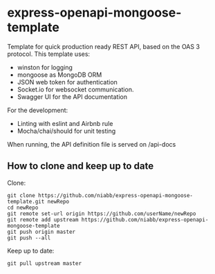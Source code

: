 # express-openapi-mongoose-template
Template for quick production ready REST API, based on the OAS 3 protocol.
This template uses:
* winston for logging
* mongoose as MongoDB ORM
* JSON web token for authentication
* Socket.io for websocket communication.
* Swagger UI for the API documentation

For the development:
* Linting with eslint and Airbnb rule
* Mocha/chai/should for unit testing

When running, the API definition file is served on /api-docs

## How to clone and keep up to date
Clone:
```
git clone https://github.com/niabb/express-openapi-mongoose-template.git newRepo
cd newRepo
git remote set-url origin https://github.com/userName/newRepo
git remote add upstream https://github.com/niabb/express-openapi-mongoose-template
git push origin master
git push --all
```
Keep up to date:
```
git pull upstream master
```